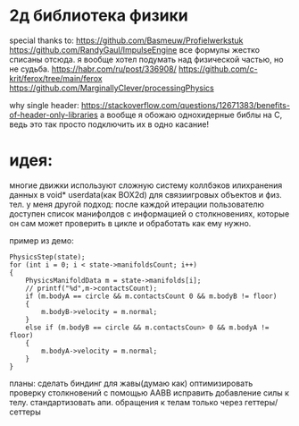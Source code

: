 # 2д библиотека физики
special thanks to:
https://github.com/Basmeuw/Profielwerkstuk
https://github.com/RandyGaul/ImpulseEngine
все формулы жестко списаны отсюда. я вообще хотел подумать над физической частью, но не судьба.
https://habr.com/ru/post/336908/
https://github.com/c-krit/ferox/tree/main/ferox
https://github.com/MarginallyClever/processingPhysics


why single header:
https://stackoverflow.com/questions/12671383/benefits-of-header-only-libraries
а вообще я обожаю однохидерные библы на С, ведь это так просто подключить их в одно касание!

# идея:
многие движки используют сложную систему коллбэков илихранения данных в void* userdata(как BOX2d) для связиигровых объектов и физ. тел. 
у меня другой подход: после каждой итерации пользователю доступен список манифолдов с информацией о столкновениях, которые он сам может проверить в цикле и обработать как ему нужно.

пример из демо: 
```
PhysicsStep(state);
for (int i = 0; i < state->manifoldsCount; i++)
{
    PhysicsManifoldData m = state->manifolds[i];
    // printf("%d",m->contactsCount);
    if (m.bodyA == circle && m.contactsCount 0 && m.bodyB != floor)
    {
        m.bodyB->velocity = m.normal;
    }
    else if (m.bodyB == circle && m.contactsCoun> 0 && m.bodyA != floor)
    {
        m.bodyA->velocity = m.normal;
    }
}
```


планы:
сделать биндинг для жавы(думаю как)
оптимизировать проверку столкновений с помощью AABB 
исправить добавление силы к телу.
стандартизовать апи. обращения к телам только через геттеры/сеттеры